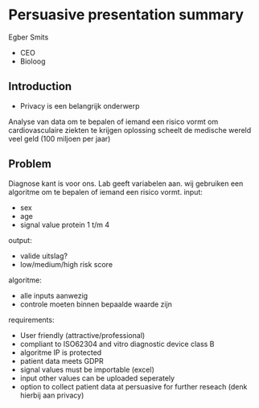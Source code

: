 # Persuasive presentation summary

Egber Smits
- CEO
- Bioloog

## Introduction

- Privacy is een belangrijk onderwerp

Analyse van data om te bepalen of iemand een risico vormt om cardiovasculaire ziekten te krijgen
oplossing scheelt de medische wereld veel geld (100 miljoen per jaar)

## Problem

Diagnose kant is voor ons.
Lab geeft variabelen aan.
wij gebruiken een algoritme om te bepalen of iemand een risico vormt.
input:
- sex
- age
- signal value protein 1 t/m 4

output:
- valide uitslag?
- low/medium/high risk score

algoritme:
- alle inputs aanwezig
- controle moeten binnen bepaalde waarde zijn

requirements:
- User friendly (attractive/professional)
- compliant to ISO62304 and vitro diagnostic device class B
- algoritme IP is protected
- patient data meets GDPR
- signal values must be importable (excel)
- input other values can be uploaded seperately
- option to collect patient data at persuasive for further reseach (denk hierbij aan privacy)

